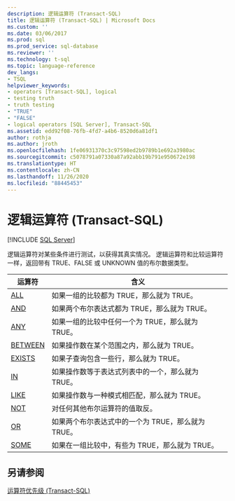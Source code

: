 ```yaml
---
description: 逻辑运算符 (Transact-SQL)
title: 逻辑运算符 (Transact-SQL) | Microsoft Docs
ms.custom: ''
ms.date: 03/06/2017
ms.prod: sql
ms.prod_service: sql-database
ms.reviewer: ''
ms.technology: t-sql
ms.topic: language-reference
dev_langs:
- TSQL
helpviewer_keywords:
- operators [Transact-SQL], logical
- testing truth
- truth testing
- "TRUE"
- "FALSE"
- logical operators [SQL Server], Transact-SQL
ms.assetid: edd92f08-76fb-4fd7-a4b6-8520d6a81df1
author: rothja
ms.author: jroth
ms.openlocfilehash: 1fe06931370c3c97598ed2b9789b1e692a3980ac
ms.sourcegitcommit: c5078791a07330a87a92abb19b791e950672e198
ms.translationtype: HT
ms.contentlocale: zh-CN
ms.lasthandoff: 11/26/2020
ms.locfileid: "88445453"
---
```

# <a name="logical-operators-transact-sql"></a>逻辑运算符 (Transact-SQL)
[!INCLUDE [SQL Server](../../includes/applies-to-version/sqlserver.md)]

  逻辑运算符对某些条件进行测试，以获得其真实情况。 逻辑运算符和比较运算符一样，返回带有 TRUE、FALSE 或 UNKNOWN 值的布尔数据类型。  
  
|运算符|含义|  
|--------------|-------------|  
|[ALL](../../t-sql/language-elements/all-transact-sql.md)|如果一组的比较都为 TRUE，那么就为 TRUE。|  
|[AND](../../t-sql/language-elements/and-transact-sql.md)|如果两个布尔表达式都为 TRUE，那么就为 TRUE。|  
|[ANY](../../t-sql/language-elements/any-transact-sql.md)|如果一组的比较中任何一个为 TRUE，那么就为 TRUE。|  
|[BETWEEN](../../t-sql/language-elements/between-transact-sql.md)|如果操作数在某个范围之内，那么就为 TRUE。|  
|[EXISTS](../../t-sql/language-elements/exists-transact-sql.md)|如果子查询包含一些行，那么就为 TRUE。|  
|[IN](../../t-sql/language-elements/in-transact-sql.md)|如果操作数等于表达式列表中的一个，那么就为 TRUE。|  
|[LIKE](../../t-sql/language-elements/like-transact-sql.md)|如果操作数与一种模式相匹配，那么就为 TRUE。|  
|[NOT](../../t-sql/language-elements/not-transact-sql.md)|对任何其他布尔运算符的值取反。|  
|[OR](../../t-sql/language-elements/or-transact-sql.md)|如果两个布尔表达式中的一个为 TRUE，那么就为 TRUE。|  
|[SOME](../../t-sql/language-elements/some-any-transact-sql.md)|如果在一组比较中，有些为 TRUE，那么就为 TRUE。|  
  
## <a name="see-also"></a>另请参阅  
 [运算符优先级 (Transact-SQL)](../../t-sql/language-elements/operator-precedence-transact-sql.md)  
  
  
